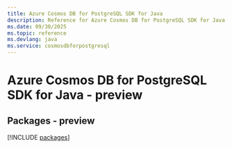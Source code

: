 ```yaml
---
title: Azure Cosmos DB for PostgreSQL SDK for Java
description: Reference for Azure Cosmos DB for PostgreSQL SDK for Java
ms.date: 09/30/2025
ms.topic: reference
ms.devlang: java
ms.service: cosmosdbforpostgresql
---
```

# Azure Cosmos DB for PostgreSQL SDK for Java - preview
## Packages - preview
[!INCLUDE [packages](cosmos-db-for-postgresql-index.md)]